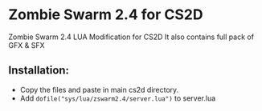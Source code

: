 # Zombie Swarm 2.4 for CS2D
Zombie Swarm 2.4 LUA Modification for CS2D
It also contains full pack of GFX & SFX

## Installation:
* Copy the files and paste in main cs2d directory.
* Add `dofile("sys/lua/zswarm2.4/server.lua")` to server.lua
